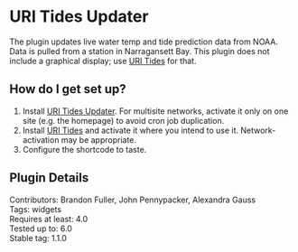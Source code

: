 # URI Tides Updater

The plugin updates live water temp and tide prediction data from NOAA.  Data is pulled from a station in Narragansett Bay. This plugin does not include a graphical display; use [URI Tides](https://github.com/uriweb/uri-tides) for that.

## How do I get set up?

1. Install [URI Tides Updater](https://github.com/uriweb/uri-tides-updater/archive/refs/heads/master.zip). For multisite networks, activate it only on one site (e.g. the homepage) to avoid cron job duplication.
2. Install [URI Tides](https://github.com/uriweb/uri-tides/) and activate it where you intend to use it.  Network-activation may be appropriate.
3. Configure the shortcode to taste.

## Plugin Details

Contributors: Brandon Fuller, John Pennypacker, Alexandra Gauss  
Tags: widgets  
Requires at least: 4.0  
Tested up to: 6.0  
Stable tag: 1.1.0 
